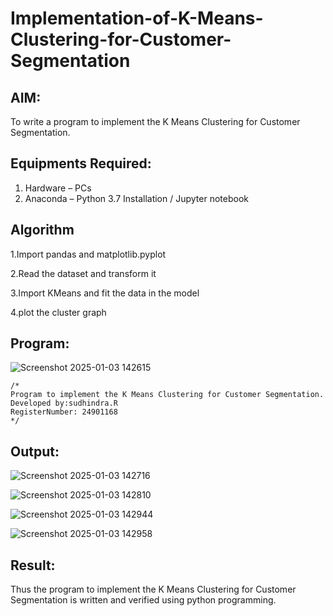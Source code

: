 # Implementation-of-K-Means-Clustering-for-Customer-Segmentation

## AIM:
To write a program to implement the K Means Clustering for Customer Segmentation.

## Equipments Required:
1. Hardware – PCs
2. Anaconda – Python 3.7 Installation / Jupyter notebook

## Algorithm
1.Import pandas and matplotlib.pyplot

2.Read the dataset and transform it

3.Import KMeans and fit the data in the model

4.plot the cluster graph

## Program:

![Screenshot 2025-01-03 142615](https://github.com/user-attachments/assets/1c13f381-d35e-4809-889b-f22018322afb)

```
/*
Program to implement the K Means Clustering for Customer Segmentation.
Developed by:sudhindra.R 
RegisterNumber: 24901168
*/
```

## Output:

![Screenshot 2025-01-03 142716](https://github.com/user-attachments/assets/75715960-72f5-4789-af16-83b466759d4b)

![Screenshot 2025-01-03 142810](https://github.com/user-attachments/assets/f0090827-2c1e-4ea2-afe4-2f7755b6a643)

![Screenshot 2025-01-03 142944](https://github.com/user-attachments/assets/db9c28fb-ee26-4c75-8d31-a7089c8f8013)


![Screenshot 2025-01-03 142958](https://github.com/user-attachments/assets/e3234222-682c-4ab0-99d0-b89b1a813f7f)


## Result:
Thus the program to implement the K Means Clustering for Customer Segmentation is written and verified using python programming.
